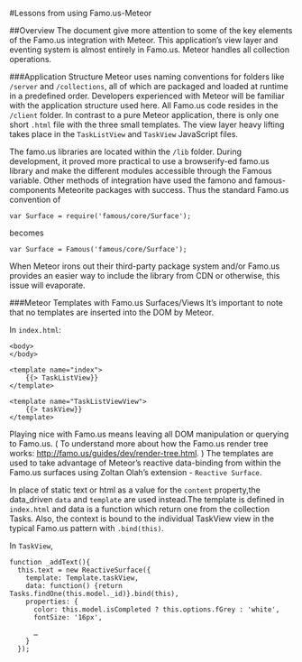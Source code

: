 #Lessons from using Famo.us-Meteor


##Overview
The document give more attention to some of the key elements of the Famo.us integration with Meteor. This application’s view layer and eventing system is almost entirely in Famo.us. Meteor handles all collection operations.  

###Application Structure
Meteor uses naming conventions for folders like `/server` and `/collections`, all of which are  packaged and loaded at runtime in a predefined order. Developers experienced with Meteor will be familiar with the application structure used here.  All Famo.us code resides in the `/client` folder. In contrast to a pure Meteor application, there is only one short `.html` file with the three small templates. The view layer heavy lifting takes place in the `TaskListView` and `TaskView` JavaScript files. 

The famo.us libraries are located within the `/lib` folder. During development, it proved more practical to use a browserify-ed famo.us library and make the different modules accessible through the Famous variable. Other methods of integration have used the famono  and  famous-components Meteorite packages with success. Thus the standard Famo.us convention of

```
var Surface = require('famous/core/Surface');
```
becomes

```
var Surface = Famous('famous/core/Surface');
``` 

When Meteor irons out their  third-party package system and/or Famo.us provides an easier way to include the library from CDN or otherwise, this issue will evaporate. 

###Meteor Templates with Famo.us Surfaces/Views
It’s important to note that no templates are inserted into the DOM by Meteor. 

In `index.html`:

```
<body>
</body>

<template name="index">
	{{> TaskListView}}
</template>

<template name="TaskListViewView">
	{{> taskView}}
</template>

```

Playing nice with Famo.us means leaving all DOM manipulation or querying to Famo.us. ( To understand more about how the Famo.us render tree works:  http://famo.us/guides/dev/render-tree.html. ) The templates are used to take advantage of Meteor’s reactive data-binding from within the Famo.us surfaces using Zoltan Olah’s extension - `Reactive Surface`. 

In place of static text or html as a value for the `content` property,the data_driven  `data` and `template` are used instead.The template is defined in `index.html` and data is a function which return one from the collection Tasks.  Also, the context is bound to the individual TaskView view in the typical Famo.us pattern with `.bind(this)`. 

In `TaskView`, 

```
function _addText(){
  this.text = new ReactiveSurface({
    template: Template.taskView,
    data: function() {return Tasks.findOne(this.model._id)}.bind(this),
    properties: {
      color: this.model.isCompleted ? this.options.fGrey : 'white',
      fontSize: '16px',
   
      …
    }
  });
```

